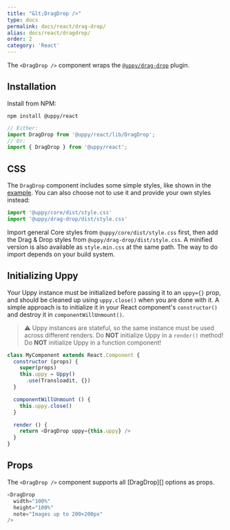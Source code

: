 ```yaml
---
title: "&lt;DragDrop />"
type: docs
permalink: docs/react/drag-drop/
alias: docs/react/dragdrop/
order: 2
category: 'React'
---
```


The `<DragDrop />` component wraps the [`@uppy/drag-drop`][] plugin.

## Installation

Install from NPM:

```shell
npm install @uppy/react
```

```js
// Either:
import DragDrop from '@uppy/react/lib/DragDrop';
// Or:
import { DragDrop } from '@uppy/react';
```

## CSS

The `DragDrop` component includes some simple styles, like shown in the [example](/examples/dragdrop). You can also choose not to use it and provide your own styles instead:

```js
import '@uppy/core/dist/style.css'
import '@uppy/drag-drop/dist/style.css'
```

Import general Core styles from `@uppy/core/dist/style.css` first, then add the Drag & Drop styles from `@uppy/drag-drop/dist/style.css`. A minified version is also available as `style.min.css` at the same path. The way to do import depends on your build system.

## Initializing Uppy

Your Uppy instance must be initialized before passing it to an `uppy={}` prop, and should be cleaned up using `uppy.close()` when you are done with it. A simple approach is to initialize it in your React component's `constructor()` and destroy it in `componentWillUnmount()`.

> ⚠ Uppy instances are stateful, so the same instance must be used across different renders.
> Do **NOT** initialize Uppy in a `render()` method!
> Do **NOT** initialize Uppy in a function component!

```js
class MyComponent extends React.Component {
  constructor (props) {
    super(props)
    this.uppy = Uppy()
      .use(Transloadit, {})
  }

  componentWillUnmount () {
    this.uppy.close()
  }

  render () {
    return <DragDrop uppy={this.uppy} />
  }
}
```

## Props

The `<DragDrop />` component supports all [DragDrop][] options as props.

```js
<DragDrop
  width="100%"
  height="100%"
  note="Images up to 200×200px"
/>
```

[`@uppy/drag-drop`]: /docs/drag-drop/
